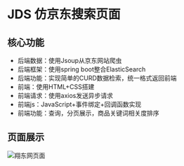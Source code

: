 # JDS 仿京东搜索页面
## 核心功能
- 后端数据：使用Jsoup从京东网站爬虫
- 后端框架：使用spring boot整合ElasticSearch
- 后端功能：实现简单的CURD数据检索，统一格式返回前端
- 前端：使用HTML+CSS搭建
- 前端请求：使用axios发送异步请求
- 前端js：JavaScript+事件绑定+回调函数实现
- 前端功能：查询，分页展示，商品关键词相关度排序

## 页面展示

![翔东网页面](./image/demo.gif)
